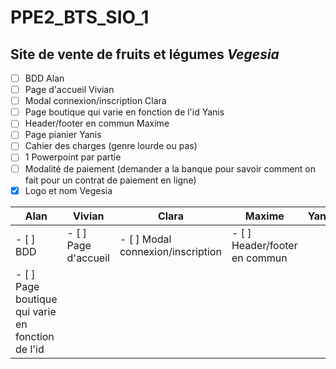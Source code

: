 # PPE2_BTS_SIO_1
## Site de vente de fruits et légumes *Vegesia*
- [ ] BDD                                           Alan
- [ ] Page d'accueil                                Vivian 
- [ ] Modal connexion/inscription                   Clara
- [ ] Page boutique qui varie en fonction de l'id   Yanis
- [ ] Header/footer en commun                       Maxime
- [ ] Page pianier                                  Yanis
- [ ] Cahier des charges (genre lourde ou pas)
- [ ] 1 Powerpoint par partie
- [ ] Modalité de paiement (demander a la banque pour savoir comment on fait pour un contrat de paiement en ligne)
- [x] Logo et nom Vegesia

Alan         | Vivian        | Clara         | Maxime        | Yanis         | Tous
------------ | ------------- | ------------- | ------------- | ------------- | -------------
- [ ] BDD  | - [ ] Page d'accueil | - [ ] Modal connexion/inscription | - [ ] Header/footer en commun 
 | - [ ] Page boutique qui varie en fonction de l'id
